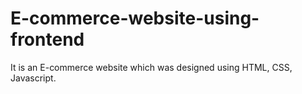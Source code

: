 # E-commerce-website-using-frontend
It is an E-commerce website which was designed using HTML, CSS, Javascript.
